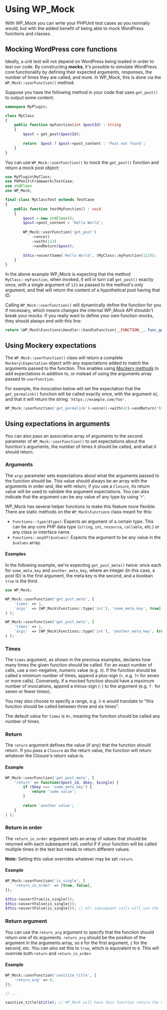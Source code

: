 # Using WP_Mock

With WP_Mock you can write your PHPUnit test cases as you normally would, but with the added benefit of being able to mock WordPress functions and classes.

## Mocking WordPress core functions

Ideally, a unit test will not depend on WordPress being loaded in order to test our code. By constructing **mocks**, it's possible to simulate WordPress core functionality by defining their expected arguments, responses, the number of times they are called, and more. In WP_Mock, this is done via the `WP_Mock::userFunction()` method:

Suppose you have the following method in your code that uses `get_post()` to output some content.

```php
namespace MyPlugin;

class MyClass
{
    public function myFunction(int $postId) : string
    {
        $post = get_post($postId);
        
        return  $post ? $post->post_content : 'Post not found'; 
    }
}
```

You can use `WP_Mock::userFunction()` to mock the `get_post()` function and return a mock post object:

```php
use MyPlugin\MyClass;
use PHPUnit\Framework\TestCase;
use stdClass
use WP_Mock;

final class MyClassTest extends TestCase
{
    public function testMyFunction() : void
    {
        $post = new stdClass();
        $post->post_content = 'Hello World'; 
        
        WP_Mock::userFunction('get_post')
            ->once()
            ->with(123)
            ->andReturn($post);
            
        $this->assertSame('Hello World', (MyClass::myFunction(123));
    }
}
```

In the above example WP_Mock is expecting that the method `MyClass::myFunction`, when invoked, it will in turn call `get_post()` exactly once, with a single argument of `123` as passed to the method's only argument, and that will return the content of a hypothetical post having that ID.

Calling `WP_Mock::userFunction()` will dynamically define the function for you if necessary, which means changes the internal WP_Mock API shouldn't break your mocks. If you really want to define your own function mocks, they should always end with this line:

```php
return \WP_Mock\Functions\Handler::handleFunction(__FUNCTION__, func_get_args());
```

## Using Mockery expectations

The `WP_Mock::userFunction()` class will return a complete `Mockery\Expectation` object with any expectations added to match the arguments passed to the function. This enables using [Mockery methods](http://docs.mockery.io/en/latest/reference/expectations.html) to add expectations in addition to, or instead of using the arguments array passed to `userFunction`.

For example, the invocation below will set the expectation that the `get_permalink()` function will be called exactly once, with the argument `42`, and that it will return the string `'https://example.com/foo'`.

```php
WP_Mock::userFunction('get_permalink')->once()->with(42)->andReturn('https://example.com/foo');
```

## Using expectations in arguments

You can also pass an associative array of arguments to the second parameter of `WP_Mock::userFunction()` to set expectations about the function's arguments, the number of times it should be called, and what it should return.

### Arguments

The `args` parameter sets expectations about what the arguments passed to the function should be. This value should always be an array with the arguments in order and, like with return, if you use a `Closure`, its return value will be used to validate the argument expectations. You can also indicate that the argument can be any value of any type by using '`*`'.

WP_Mock has several helper functions to make this feature more flexible. There are static methods on the `WP_Mock\Functions` class meant for this:

* `Functions::type($type)`: Expects an argument of a certain type. This can be any core PHP data type (`string`, `int`, `resource`, `callable`, etc.) or any class or interface name.
* `Functions::anyOf($values)`: Expects the argument to be any value in the `$values` array.

#### Examples

In the following example, we're expecting `get_post_meta()` twice: once each for `some_meta_key` and `another_meta_key`, where an integer (in this case, a post ID) is the first argument, the meta key is the second, and a boolean `true` is the third.

```php
use WP_Mock;

WP_Mock::userFunction('get_post_meta', [
    'times' => 1,
    'args'  => [WP_Mock\Functions::type('int'), 'some_meta_key', true],
) );

WP_Mock::userFunction('get_post_meta', [
    'times' => 1,
    'args'  => [WP_Mock\Functions::type('int'), 'another_meta_key', true], 
) );
```

### Times

The `times` argument, as shown in the previous examples, declares how many times the given function should be called. For an exact number of calls, use a non-negative, numeric value (e.g. `3`). If the function should be called a minimum number of times, append a plus-sign (`+`, e.g. `7+` for seven or more calls). Conversely, if a mocked function should have a maximum number of invocations, append a minus-sign (`-`) to the argument (e.g. `7-` for seven or fewer times).

You may also choose to specify a range, e.g. `3-6` would translate to "this function should be called between three and six times".

The default value for `times` is `0+`, meaning the function should be called any number of times.

### Return

The `return` argument defines the value (if any) that the function should return. If you pass a `Closure` as the return value, the function will return whatever the Closure's return value is.

#### Example

```php
WP_Mock::userFunction('get_post_meta', [
    'return' => function($post_id, $key, $single) {
        if ($key === 'some_meta_key') {
            return 'some value';
        }
        
        return 'another value';
    }
) );
```

### Return in order

The `return_in_order` argument sets an array of values that should be returned with each subsequent call, useful if if your function will be called multiple times in the test but needs to return different values.

**Note:** Setting this value overrides whatever may be set `return`.

#### Example

```php
WP_Mock::userFunction('is_single', [
    'return_in_order' => [true, false],
]);

$this->assertTrue(is_single());
$this->assertFalse(is_single());
$this->assertFalse(is_single()); // All subsequent calls will use the last defined return value
```
### Return argument

You can use the `return_arg` argument to specify that the function should return one of its arguments. `return_arg` should be the position of the argument in the arguments array, so `0` for the first argument, `1` for the second, etc. You can also set this to `true`, which is equivalent to `0`. This will override both `return` and `return_in_order`.

#### Example

```php
WP_Mock::userFunction('sanitize_title', [
    'return_arg' => 0,
]);

// ...

sanitize_title($title); // WP_Mock will have this function return the value of $title as-is
```

